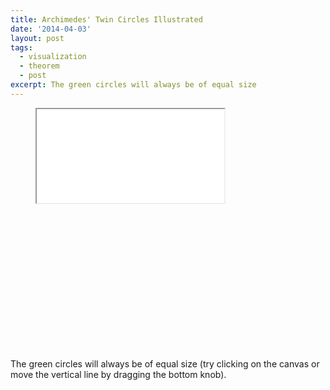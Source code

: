 ```yaml
---
title: Archimedes' Twin Circles Illustrated
date: '2014-04-03'
layout: post
tags:
  - visualization
  - theorem
  - post
excerpt: The green circles will always be of equal size
---
```

<figure>
  <div class="aspect-ratio" style="padding-bottom: 55%"><iframe src="/media/intgfx/archimedes-twin-circles.html"></iframe></div>
</figure>

The green circles will always be of equal size (try clicking on the canvas or move the vertical line by dragging the bottom knob).
